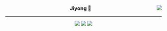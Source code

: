 
<div align="center">
  
  <img align="right" src="https://github-readme-stats.vercel.app/api/top-langs/?username=kkkimjiyong&theme=dracula&exclude_repo=clone-web-scrapper,clone-zoom&hide=Procfile&layout=compact&langs_count=8"/>

  
  ### Jiyong 🎨
  
  ---
  
  <a href="https://www.notion.so/de89c82b663345278de4489463a81458?v=f059fc8382b84103b52c77918639c252"><img src="https://img.shields.io/badge/Github Projects-000000?style=flat-square&logo=github&logoColor=white"/></a>
  <a href="https://haardy.tistor.com/"><img src="https://img.shields.io/badge/Jiyongstory-3DDC84?style=flat-square&logo=Velog&logoColor=white"/></a>
  <a href="https://www.notion.so/63ebd63604c640d7a5eb6cf00d641800"><img src="https://img.shields.io/badge/jjjichive-ffffff?style=flat-square&logo=notion&logoColor=black"/></a>
 
</div>
